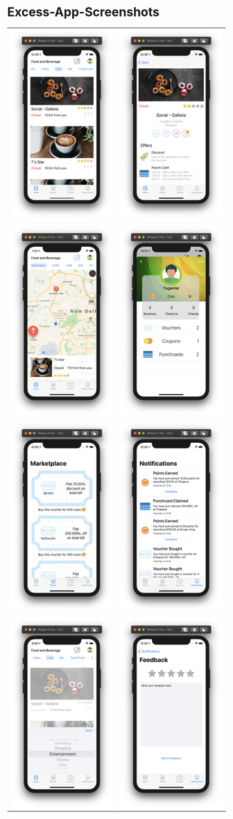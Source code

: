 # Excess-App-Screenshots

|||
-|-
![Home](/ReadmeShots/Home.PNG) | ![Busness](/ReadmeShots/Business.PNG)
|||
![Maps](/ReadmeShots/Map.PNG) | ![Profile](/ReadmeShots/Profile.PNG)
|||
![Market](/ReadmeShots/Marketplace.PNG) | ![Notifications](/ReadmeShots/Notifications.PNG)
|||
![HomeCat](/ReadmeShots/HomeCategory.PNG) | ![Feedback](/ReadmeShots/Feedback.PNG)
